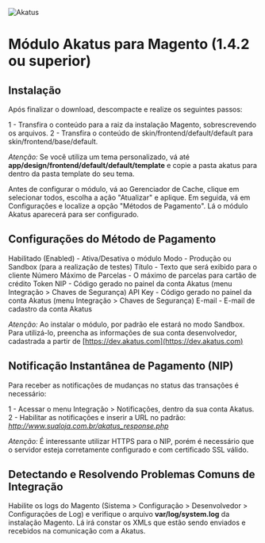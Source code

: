 <p align="left">
    <img src="https://site.akatus.com/wp-content/uploads/2012/12/logo.gif" alt="Akatus" title="Akatus" />
</p>

# Módulo Akatus para Magento (1.4.2 ou superior)

## Instalação

Após finalizar o download, descompacte e realize os seguintes passos:

1 - Transfira o conteúdo para a raiz da instalação Magento, sobrescrevendo os arquivos.
2 - Transfira o conteúdo de skin/frontend/default/default para skin/frontend/base/default.

*Atenção:* Se você utiliza um tema personalizado, vá até __app/design/frontend/default/default/template__ e copie a pasta akatus para dentro da pasta template do seu tema.

Antes de configurar o módulo, vá ao Gerenciador de Cache, clique em selecionar todos, escolha a ação "Atualizar" e aplique. Em seguida, vá em Configurações e localize a opção "Métodos de Pagamento". Lá o módulo Akatus aparecerá para ser configurado.

## Configurações do Método de Pagamento

Habilitado (Enabled) - Ativa/Desativa o módulo
Modo - Produção ou Sandbox (para a realização de testes)
Título - Texto que será exibido para o cliente
Número Máximo de Parcelas - O máximo de parcelas para cartão de crédito
Token NIP - Código gerado no painel da conta Akatus (menu Integração > Chaves de Segurança)
API Key - Código gerado no painel da conta Akatus (menu Integração > Chaves de Segurança)
E-mail - E-mail de cadastro da conta Akatus

*Atenção:* Ao instalar o módulo, por padrão ele estará no modo Sandbox. Para utilizá-lo, preencha as informações de sua conta desenvolvedor, cadastrada a partir de [https://dev.akatus.com](https://dev.akatus.com)

## Notificação Instantânea de Pagamento (NIP)

Para receber as notificações de mudanças no status das transações é necessário:

1 - Acessar o menu Integração > Notificações, dentro da sua conta Akatus.
2 - Habilitar as notificações e inserir a URL no padrão: *http://www.sualoja.com.br/akatus_response.php*

*Atenção:* É interessante utilizar HTTPS para o NIP, porém é necessário que o servidor esteja corretamente configurado e com certificado SSL válido. 

## Detectando e Resolvendo Problemas Comuns de Integração

Habilite os logs do Magento (Sistema > Configuração > Desenvolvedor > Configurações de Log) e verifique o arquivo __var/log/system.log__ da instalação Magento. Lá irá constar os XMLs que estão sendo enviados e recebidos na comunicação com a Akatus.
